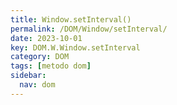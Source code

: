 ```yaml
---
title: Window.setInterval()
permalink: /DOM/Window/setInterval/
date: 2023-10-01
key: DOM.W.Window.setInterval
category: DOM
tags: [metodo dom]
sidebar:
  nav: dom
---
```

